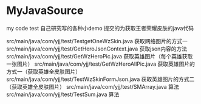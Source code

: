 # MyJavaSource
my code test
自己研究写的各种小demo
提交的为获取王者荣耀皮肤的java代码

src/main/java/com/yjj/test/TestgetOneWzSkin.java   获取网络图片的方式一
src/main/java/com/yjj/test/GetHeroJsonContext.java  获取json内容的方法
src/main/java/com/yjj/test/GetWzHeroPic.java  获取英雄图片（每个英雄获取一张图片）
src/main/java/com/yjj/test/GetWzHeroAllPic.java   获取英雄图片的方式一（获取英雄全皮肤图片）
src/main/java/com/yjj/test/TestWzSkinFormJson.java  获取英雄图片的方式二（获取英雄全皮肤图片）
src/main/java/com/yjj/test/SMArray.java  算法
src/main/java/com/yjj/test/TestSum.java  算法
